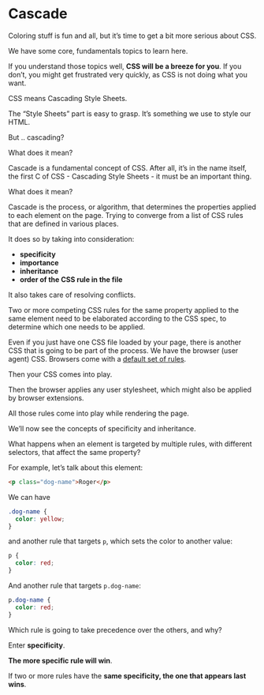 # Cascade

Coloring stuff is fun and all, but it’s time to get a bit more serious about CSS.

We have some core, fundamentals topics to learn here.

If you understand those topics well, **CSS will be a breeze for you**. If you don’t, you might get frustrated very quickly, as CSS is not doing what you want.

CSS means Cascading Style Sheets.

The “Style Sheets” part is easy to grasp. It’s something we use to style our HTML.

But .. cascading?

What does it mean?

Cascade is a fundamental concept of CSS. After all, it’s in the name itself, the first C of CSS - Cascading Style Sheets - it must be an important thing.

What does it mean?

Cascade is the process, or algorithm, that determines the properties applied to each element on the page. Trying to converge from a list of CSS rules that are defined in various places.

It does so by taking into consideration:

* **specificity**
* **importance**
* **inheritance**
* **order of the CSS rule in the file**

It also takes care of resolving conflicts.

Two or more competing CSS rules for the same property applied to the same element need to be elaborated according to the CSS spec, to determine which one needs to be applied.

Even if you just have one CSS file loaded by your page, there is another CSS that is going to be part of the process. We have the browser (user agent) CSS. Browsers come with a [default set of rules](https://www.w3schools.com/cssref/css\_default\_values.php).

Then your CSS comes into play.

Then the browser applies any user stylesheet, which might also be applied by browser extensions.

All those rules come into play while rendering the page.

We’ll now see the concepts of specificity and inheritance.

What happens when an element is targeted by multiple rules, with different selectors, that affect the same property?

For example, let’s talk about this element:

```html
<p class="dog-name">Roger</p>
```

We can have

```css
.dog-name {
  color: yellow;
}
```

and another rule that targets `p`, which sets the color to another value:

```css
p {
  color: red;
}
```

And another rule that targets `p.dog-name`:

```css
p.dog-name {
  color: red;
}
```

Which rule is going to take precedence over the others, and why?

Enter **specificity**.

**The more specific rule will win**.

If two or more rules have the **same specificity, the one that appears last wins**.
